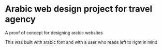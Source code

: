 # Arabic web design project for travel agency
A proof of concept for designing arabic websites

This was built with arabic font and with a user who reads left to right in mind
